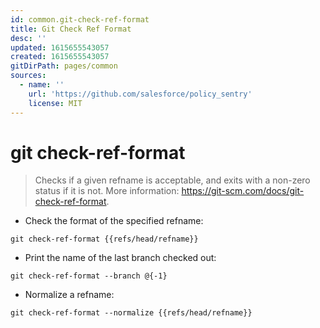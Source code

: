 ```yaml
---
id: common.git-check-ref-format
title: Git Check Ref Format
desc: ''
updated: 1615655543057
created: 1615655543057
gitDirPath: pages/common
sources:
  - name: ''
    url: 'https://github.com/salesforce/policy_sentry'
    license: MIT
---
```

# git check-ref-format

> Checks if a given refname is acceptable, and exits with a non-zero status if it is not.
> More information: <https://git-scm.com/docs/git-check-ref-format>.

- Check the format of the specified refname:

`git check-ref-format {{refs/head/refname}}`

- Print the name of the last branch checked out:

`git check-ref-format --branch @{-1}`

- Normalize a refname:

`git check-ref-format --normalize {{refs/head/refname}}`

